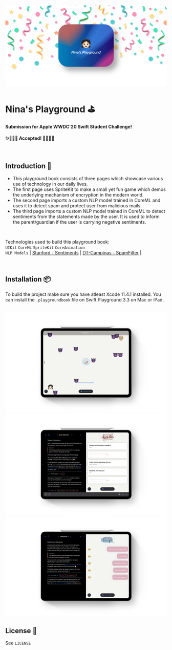 
<img src="Assets/header.png">

# Nina's Playground ⛳️
#### Submission for Apple WWDC'20 Swift Student Challenge!
#### ✨🧑🏻‍💻 Accepted! 🧑🏻‍💻✨

<br>

## Introduction 📝
- This playground book consists of three pages which showcase various use of technology in our daily lives.
- The first page uses SpriteKit to make a small yet fun game which demos the underlying mechanism of encryption in the modern world.
- The second page imports a custom NLP model trained in CoreML and uses it to detect spam and protect user from malicious mails.
- The third page imports a custom NLP model trained in CoreML to detect sentiments from the statements made by the user. It is used to inform the parent/guardian if the user is carrying negetive sentiments.

<br>

Technologies used to build this playground book:
<br>
`UIKit` `CoreML` `SpriteKit` `CoreAnimation` 
<br>
`NLP Models` | [Stanford - Sentiments](http://ai.stanford.edu/~amaas/data/sentiment/) | [DT-Campinas - SpamFilter](http://www.dt.fee.unicamp.br/~tiago/smsspamcollection/) |

<br>

## Installation 📦

To build the project make sure you have atleast Xcode 11.4.1 installed. 
You can install the `.playgroundbook` file on Swift Playground 3.3 on Mac or iPad.


<br>


<img src="Assets/ss2.png">
<img src="Assets/ss1.png">
<img src="Assets/ss3.png">


## License 🔏

See `LICENSE`